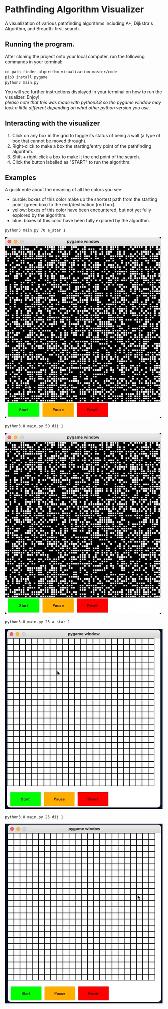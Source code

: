 # Pathfinding Algorithm Visualizer
A visualization of various pathfinding algorithms including A*, Dijkstra's Algorithm,  and Breadth-first-search.


## Running the program.
After cloning the project onto your local computer, run the following commands in your terminal: 

`cd path_finder_algorithm_visualization-master/code` <br/>
`pip3 install pygame` <br/>
`python3 main.py`

You will see further instructions displayed in your terminal on how to run the visualizer. Enjoy! \
*please note that this was made with python3.8 so the pygame window may look a little different depending on what other python version you use.*

## Interacting with the visualizer

<ol>
<li>Click on any box in the grid to toggle its status of being a wall (a type of box that cannot be moved through).</li>
<li>Right-click to make a box the starting/entry point of the pathfinding algorithm.</li>
<li>Shift + right-click a box to make it the end point of the search.</li>
<li>Click the button labelled as "START" to run the algorithm.</li>
</ol> 


## Examples
A quick note about the meaning of all the colors you see:
 - purple: boxes of this color make up the shortest path from the starting point (green box) to the end/destination (red box).
 - yellow: boxes of this color have been encountered, but not yet fully explored by the algorithm.
 - blue: boxes of this color have been fully explored by the algorithm.



```bash
python3 main.py 70 a_star 1
```
![](gifs/a_star.gif)



```bash
python3.8 main.py 50 dij 1
```
![](gifs/a_star.gif)




```bash
python3.8 main.py 25 a_star 1
```
![](gifs/a_star_two_walls.gif)




```bash
python3.8 main.py 25 dij 1
```
![](gifs/dij_two_walls.gif)





 
